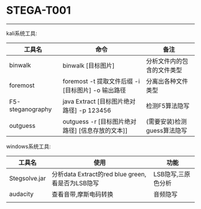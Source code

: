 # STEGA-T001

---

kali系统工具:

| 工具名           | 命令                                               | 备注                        |
| ---------------- | -------------------------------------------------- | --------------------------- |
| binwalk          | binwalk [目标图片]                                 | 分析文件内的包含的文件类型  |
| foremost         | foremost -t 提取文件后缀 -i [目标图片] -o 输出路径 | 分离出各种文件类型          |
| F5-steganography | java Extract [目标图片绝对路径] -p 123456          | 检测F5算法隐写              |
| outguess         | outguess -r [目标图片绝对路径] [信息存放的文本]]   | (需要安装)检测guess算法隐写 |



windows系统工具:

| 工具名        | 使用                                             | 功能               |
| ------------- | ------------------------------------------------ | ------------------ |
| Stegsolve.jar | 分析data Extract的red blue green,看是否为LSB隐写 | LSB隐写,三原色分析 |
| audacity      | 查看音带,摩斯电码转换                            | 音频隐写           |
|               |                                                  |                    |

